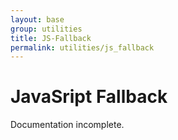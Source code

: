 ```yaml
---
layout: base
group: utilities
title: JS-Fallback
permalink: utilities/js_fallback
---
```


# JavaSript Fallback

<p class="hint hint--error">Documentation incomplete.</p>

<!--
    <p class="intro">Use these utility-classes inside markup/templates to either display elements as _fallback if JavaScript is not available_ or to display certain elements  _only if JavaScript is enabled_.</p>

    ## .js-fallback

    Elements with this utility class are **hidden if JavaScript is active** and **visible if JavaScript is inactive**. Use this class for fallback elements and to make sure any operation works and any page makes sense without JavaScript.

    ### Example: .ratingInput

    A proper example would be the element [.ratingInput](/pages/elements/ratingInput.html) which simply does not work if JavaScript is not available. Instead, a `<select>` is shown as fallback.

    ```html
    <form class="ratingInput ratingInput--rated-3" yoi-ratinginput="uid:1234; score:3;">
        <div class="js-fallback">
            <select class="select" name="exampleRating">
                <option value="5">5 | very good</option>
                <option value="4">4 | good</option>
                <option value="3">3 | fairly good</option>
                <option value="2">2 | still okay</option>
                <option value="1">1 | pretty bad</option>
            </select>
            <span class="btn m-l-2">
                <input type="submit" value="Submit" />
                <span>Submit</span>
            </span>
        </div>
    </form>
    <form>
        <select class="select" name="exampleRating">
            <option value="5">5 | very good</option>
            <option value="4">4 | good</option>
            <option value="3">3 | fairly good</option>
            <option value="2">2 | still okay</option>
            <option value="1">1 | pretty bad</option>
        </select>
        <span class="btn m-l-2">
            <input type="submit" value="Submit" />
            <span>Submit</span>
        </span>
    </form>
    ```

    ## .js-only

    Elements with this utility class are visible only if JavaScript is available. Use this class to **hide elements that only work or make sense if JavaScript is enabled and need no fallback** since they do not provide any **crucial feature**.

    ```html
    <div class="js-only" id="jsOnlyElement">
        <p class="fs-15 lh-20">Some element that only works with JavaScript enabled.</p>
    </div>
    ```

    <script>
        $(function () {
            var element = $("#jsOnlyElement");
            (function(){
                element
                    .fadeIn("slow")
                    .animate({ marginLeft: 200 }, 1000)
                    .animate({ marginLeft: 0 },   1000)
                    .fadeOut("slow", arguments.callee);
            }());
        });
    </script>
-->